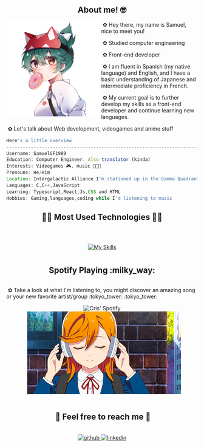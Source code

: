 <div>
 <div>
<h2 align="center">About me! 🤓</h2>
<img align="left" src="assets/kiri.png" width="250" height="250"/>
  
&nbsp;&#10047; Hey there, my name is Samuel, nice to meet you!

&nbsp;&#10047; Studied computer engineering

&nbsp;&#10047; Front-end developer

&nbsp;&#10047; I am fluent in Spanish (my native language) and English, and I have a basic understanding of Japanese and intermediate proficiency in French.

&nbsp;&#10047; My current goal is to further develop my skills as a front-end developer and continue learning new languages.

&nbsp;&#10047; Let's talk about Web development, videogames and anime stuff

```javascript
Here's a little overview
-----------------------------------------------------------------------------------
Username: SamuelGF1989
Education: Computer Engineer. Also translator (kinda)
Interests: Videogames 🎮, music 🎹🎶🎵
Pronouns: He/Him
Location: Intergalactic Alliance I'm stationed up in the Gamma Quadrant of Sector Four
Languages: C,C++,JavaScript
Learning: Typescript,React,Js,CSS and HTML
Hobbies: Gaming,languages,coding while I'm listening to music

```
 </div>
 <h2 align="center">🧑‍💻 Most Used Technologies 🧑‍💻</h2>
 <br>
<p align = "center">
     <a href="https://skillicons.dev">
        <img style="margin: 10px"src="https://skillicons.dev/icons?i=androidstudio,git,github,java,c,cpp,css,html&perline=8"alt="My Skills"/> 
    </a>
</p>
<h2 align="center">Spotify Playing  :milky_way: </h2>
<div style="display: flex; align-items: center;">
    <div style="display: flex; flex-direction: column; align-items: center;">
        <p>&nbsp;&#10047; Take a look at what I'm listening to, you might discover an amazing song or your new favorite artist/group :tokyo_tower: :tokyo_tower:</p>
        <img align="center" src="https://spotify-github-profile.vercel.app/api/view?uid=6lbbteri5qmsomov1fhtdfa5h&cover_image=true&theme=default&show_offline=false&background_color=910044&interchange=false&bar_color=00756a" alt="Cris' Spotify"/>
        <img align="center" src="assets/kanon.gif" style="width: 405px; height: 218px; margin-left: 10px;" alt="Kanon image"/>
    </div>
</div>
<br>
<h2 align ="center"> 📝 Feel free to reach me 📝</h2>
<br> 
<div align="center">
<a href="https://github.com/SamuelGF1989" target="_blank">
<img align="left "src=https://img.shields.io/badge/github-%2324292e.svg?&style=for-the-badge&logo=github&logoColor=white alt=github style="margin-bottom: 5px;" />
</a>
<a href="https://www.linkedin.com/in/gasca-samuel/" target="_blank">
<img src=https://img.shields.io/badge/linkedin-%231E77B5.svg?&style=for-the-badge&logo=linkedin&logoColor=white alt=linkedin style="margin-bottom: 5px;" />
</div>  
